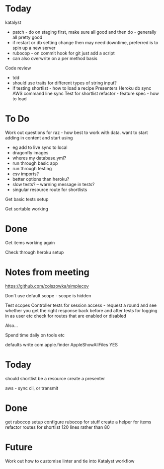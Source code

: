 # Today

katalyst
- patch - do on staging first, make sure all good and then do - generally all pretty good
- if restart or db setting change then may need downtime, preferred is to spin up a new server
- rubocop - on commit hook for git just add a script
- can also overwrite on a per method basis

Code review
- tdd
- should use traits for different types of string input?
- if testing shortlist - how to load a recipe
Presenters
Heroku db sync
AWS command line sync
Test for shortlist refactor - feature spec - how to load

# To Do

Work out questions for raz
- how best to work with data. want to start adding in content and start using
- eg add to live sync to local
- dragonfly images
- wheres my database.yml?
- run through basic app
- run through testing
- csv imports?
- better options than heroku?
- slow tests?
– warning message in tests?
- singular resource route for shortlists

Get basic tests setup

Get sortable working

# Done

Get items working again

Check through heroku setup

# Notes from meeting

https://github.com/colszowka/simplecov

Don't use default scope - scope is hidden

Test scopes
Controller tests for session access - request a round and see whether you get the right response back
before and after tests for logging in as user etc
check for routes that are enabled or disabled

Also...

Spend time daily on tools etc

defaults write com.apple.finder AppleShowAllFiles YES


# Today

should shortlist be a resource
create a presenter


aws - sync cli, or transmit

# Done

get rubocop setup
configure rubocop for stuff
create a helper for items
refactor routes for shortlist
120 lines rather than 80


# Future

Work out how to customise linter and tie into Katalyst workflow
